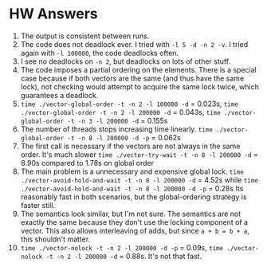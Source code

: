# HW Answers

1. The output is consistent between runs.
2. The code does not deadlock ever. I tried with `-l 5 -d -n 2 -v`. I tried again with `-l 100000`, the code deadlocks often.
3. I see no deadlocks on `-n 2`, but deadlocks on lots of other stuff.
4. The code imposes a partial ordering on the elements. There is a special case
   because if both vectors are the same (and thus have the same lock), not
   checking would attempt to acquire the same lock twice, which guarantees a
   deadlock.
5. `time ./vector-global-order -t -n 2 -l 100000 -d` = 0.023s, `time ./vector-global-order -t -n 2 -l 200000 -d` = 0.043s, `time ./vector-global-order -t -n 3 -l 200000 -d` = 0.155s
6. The number of threads stops increasing time linearly. `time ./vector-global-order -t -n 8 -l 200000 -d -p` = 0.062s
7. The first call is necessary if the vectors are not always in the same order. It's much slower
   `time ./vector-try-wait -t -n 8 -l 200000 -d` = 8.90s compared to 1.78s on global order
8. The main problem is a unnecessary and expensive global lock. `time ./vector-avoid-hold-and-wait -t -n 8 -l 200000 -d` = 4.52s while `time ./vector-avoid-hold-and-wait -t -n 8 -l 200000 -d -p` = 0.28s Its reasonably
   fast in both scenarios, but the global-ordering strategy is faster still.
9. The semantics look similar, but I'm not sure. The semantics are not exactly
   the same because they don't use the locking component of a vector. This also
   allows interleaving of adds, but since `a + b = b + a`, this shouldn't
   matter.
10. `time ./vector-nolock -t -n 2 -l 200000 -d -p` = 0.09s, `time ./vector-nolock -t -n 2 -l 200000 -d` = 0.88s. It's not that fast.
